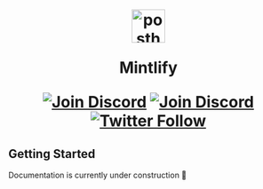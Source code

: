 <h1 align="center">
  <img width="60" alt="posthoglogo" src="https://res.cloudinary.com/mintlify/image/upload/v1665199103/mintlify_tmtvpd.svg">
  <p>Mintlify</p>
  <p align="center">
    <a href="https://github.com/mintlify/mint"><img src="https://img.shields.io/github/stars/mintlify/mint?style=social" alt="Join Discord" /></a>
    <a href="https://discord.com/invite/b499CK8P9g"><img src="https://img.shields.io/discord/911693009253466123" alt="Join Discord" /></a>
    <a href="https://twitter.com/mintlify"><img src="https://img.shields.io/twitter/follow/mintlify.svg?style=social" alt="Twitter Follow" /></a>
  </p>
</h1>

## Getting Started

Documentation is currently under construction 🚧
